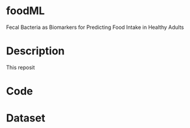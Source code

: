 # foodML
Fecal Bacteria as Biomarkers for Predicting Food Intake in Healthy Adults

# Description
This reposit



# Code 



# Dataset
